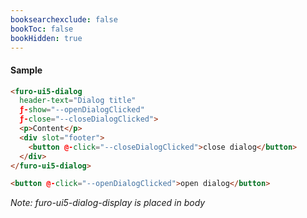 ```yaml
---
booksearchexclude: false
bookToc: false
bookHidden: true
---
```


#### Sample


<furo-demo-snippet>
<template>
<furo-ui5-dialog header-text="Dialog title" ƒ-show="--openDialogClicked" ƒ-close="--closeDialogClicked">
<p>Content</p>
<div slot="footer"> <button @-click="--closeDialogClicked">close dialog</button></div>
</furo-ui5-dialog>
<button @-click="--openDialogClicked">open dialog</button>
</template>
</furo-demo-snippet>


```html
<furo-ui5-dialog 
  header-text="Dialog title" 
  ƒ-show="--openDialogClicked" 
  ƒ-close="--closeDialogClicked">
  <p>Content</p>
  <div slot="footer">
    <button @-click="--closeDialogClicked">close dialog</button>
  </div>
</furo-ui5-dialog>

<button @-click="--openDialogClicked">open dialog</button>
```
*Note: furo-ui5-dialog-display is placed in body*
